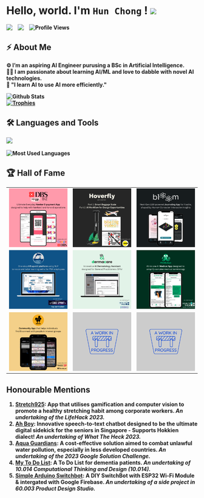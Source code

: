 # <b>Hello, world. I'm <code>**Hun Chong**</code> ! <img src="https://media.giphy.com/media/hvRJCLFzcasrR4ia7z/giphy.gif" width="30">

<a href="https://www.linkedin.com/in/tanhunchong/">
  <img align="left" width="30px" src="https://cdn.simpleicons.org/linkedin"  />
</a>

<a href="mailto:hunchong_tan@mymail.sutd.edu.sg">
  <img align="left" width="30px" src="https://cdn.simpleicons.org/gmail" />
</a>

<img src="https://komarev.com/ghpvc/?username=hunchongtan&color=blueviolet&style=for-the-badge" alt="Profile Views">

## ⚡ About Me

⚙️ I’m an aspiring AI Engineer purusing a BSc in Artificial Intelligence. </br>
👨‍💻 I am passionate about learning AI/ML and love to dabble with novel AI technologies. </br>
💬 "I learn AI to use AI more efficiently." </br>

<img src="https://github-readme-stats.vercel.app/api?username=hunchongtan&theme=tokyonight&show_icons=true&hide=stars,issues&rank_icon=github" alt="Github Stats" width="40%">
</br>
<a href="https://github.com/ryo-ma/github-profile-trophy">
    <img src="https://github-profile-trophy.vercel.app/?username=hunchongtan&theme=tokyonight&title=-Issues,-Reviews&row=2&column=3" alt="Trophies" width="40%">
</a>

## 🛠️ Languages and Tools
<a href="https://skillicons.dev">
    <img src="https://skillicons.dev/icons?i=py,ruby,html,css,javascript,swift,react,rails,opencv,figma&perline=5" width="30%">
</a>
<p></p>
<img src="https://github-readme-stats.vercel.app/api/top-langs/?username=hunchongtan&theme=tokyonight&layout=compact&exclude_repo=Hoverfly_SUTD" alt="Most Used Languages" width="30%">
</br>

## 🏆 Hall of Fame
<table>
  <tr>
    <td><a href="https://github.com/Service-Design-Studio/1d-final-project-summer-2024-sds-2024-team-13"><img src="img/dbsbiz.png"/></a></td>
    <td><a href="https://github.com/hunchongtan/Hoverfly_SUTD"><img src="img/hoverfly.png"/></a></td>
    <td><a href="https://github.com/hunchongtan/bloom-app"><img src="img/bloom.png"/></a></td>
  </tr>
  <tr>
    <td><a href="https://github.com/rappleit/Portential"><img src="img/portential.png"/></a></td>
    <td><a href="https://github.com/rappleit/dermacare"><img src="img/dermacare.png"/></a></td>
    <td><a href="https://github.com/rappleit/MediLingo"><img src="img/medilingo.png"/></a></td>
  </tr>
  <tr>
    <td><a href="https://github.com/hunchongtan/hive"><img src="img/hive.png"/></a></td>
    <td><a href="https://github.com/hunchongtan/"><img src="img/comingsoon.png"/></a></td>
    <td><a href="https://github.com/hunchongtan/"><img src="img/comingsoon.png"/></a></td>
  </tr>
</table>

## Honourable Mentions
1. <a href="https://github.com/zayne-siew/Stretch925">Stretch925</a>: App that utilises gamification and computer vision to promote a healthy stretching habit among corporate workers. *An undertaking of the LifeHack 2023.*
2. <a href="https://github.com/chaaaaun/wth-23">Ah Boy</a>: Innovative speech-to-text chatbot designed to be the ultimate digital sidekick for the seniors in Singapore - Supports Hokkien dialect! *An undertaking of What The Heck 2023.*
3. <a href="https://github.com/xpxchxcx/AquaGuardian">Aqua Guardians</a>: A cost-effective solution aimed to combat unlawful water pollution, especially in less developed countries. *An undertaking of the 2023 Google Solution Challenge.*
4. <a href="https://github.com/hunchongtan/MyToDoList">My To Do List</a>: A To Do List for dementia patients. *An undertaking of 10.014 Computational Thinking and Design (10.014).*
5. <a href="https://github.com/hunchongtan/Simple_Arduino_SwitchBot">Simple Arduino Switchbot</a>: A DIY SwitchBot with ESP32 Wi-Fi Module & intergated with Google Firebase. *An undertaking of a side project in 60.003 Product Design Studio.*
